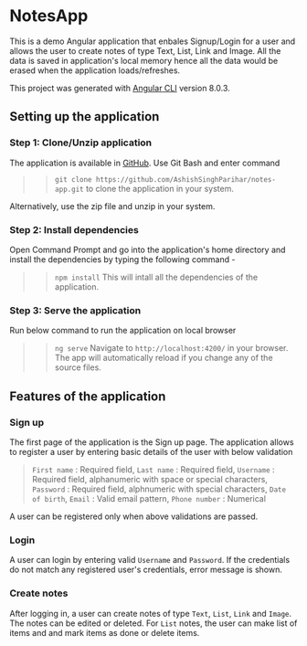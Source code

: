 # NotesApp
This is a demo Angular application that enbales Signup/Login for a user and allows the user to create notes of type Text, List, Link and Image. All the data is saved in application's local memory hence all the data would be erased when the application loads/refreshes.

This project was generated with [Angular CLI](https://github.com/angular/angular-cli) version 8.0.3.

## Setting up the application

### Step 1: Clone/Unzip application
The application is available in [GitHub](https://github.com/AshishSinghParihar/notes-app).
Use Git Bash and enter command
>> `git clone https://github.com/AshishSinghParihar/notes-app.git`
to clone the application in your system.

Alternatively, use the zip file and unzip in your system.

### Step 2: Install dependencies
Open Command Prompt and go into the application's home directory and install the dependencies by typing the following command -
>> `npm install`
This will intall all the dependencies of the application.

### Step 3: Serve the application
Run below command to run the application on local browser
>> `ng serve`
Navigate to `http://localhost:4200/` in your browser. The app will automatically reload if you change any of the source files.

## Features of the application

### Sign up
The first page of the application is the Sign up page.
The application allows to register a user by entering basic details of the user with below validation
>`First name` : Required field,
>`Last name` : Required field,
>`Username` : Required field, alphanumeric with space or special characters,
>`Password` : Required field, alphnumeric with special characters,
>`Date of birth`,
>`Email` : Valid email pattern,
>`Phone number` : Numerical

A user can be registered only when above validations are passed.

### Login
A user can login by entering valid `Username` and `Password`.
If the credentials do not match any registered user's credentials, error message is shown.

### Create notes
After logging in, a user can create notes of type `Text`, `List`, `Link` and `Image`.
The notes can be edited or deleted.
For `List` notes, the user can make list of items and and mark items as done or delete items.





